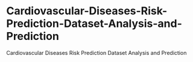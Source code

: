 # Cardiovascular-Diseases-Risk-Prediction-Dataset-Analysis-and-Prediction
Cardiovascular Diseases Risk Prediction Dataset Analysis and Prediction

